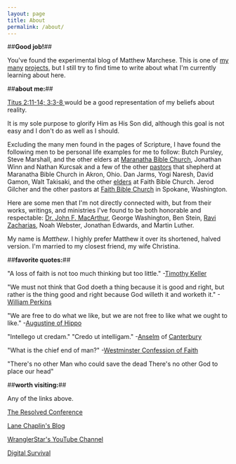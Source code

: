 ```yaml
---
layout: page
title: About
permalink: /about/
---
```



##**Good job!**##

You've found the experimental blog of Matthew Marchese. This is one of [my](https://github.com/MarcheseComputer) [many](https://github.com/Maffblaster) [projects](https://github.com/DigitalSurvival), but I still try to find time to write about what I'm currently learning about here.

##**about me:**##

[Titus 2:11-14; 3:3-8 ](https://www.biblegateway.com/passage/?search=Titus+2%3A11-14%2CTitus+3%3A3-8&version=ESV) would be a good representation of my beliefs about reality.

It is my sole purpose to glorify Him as His Son did, although this goal is not easy and I don't do as well as I should.

Excluding the many men found in the pages of Scripture, I have found the following men to be personal life examples for me to follow: Butch Pursley, Steve Marshall, and the other elders at [Maranatha Bible Church](http://www.mbc95.org/), Jonathan Winn and Nathan Kurcsak and a few of the other [pastors](http://www.mbc95.org/about/ministry-staff/) that shepherd at Maranatha Bible Church in Akron, Ohio. Dan Jarms, Yogi Naresh, David Gamon, Walt Takisaki, and the other [elders](http://www.fbchurch.org/who-we-are/pastors-elders/) at Faith Bible Church. Jerod Gilcher and the other pastors at [Faith Bible Church](http://www.fbchurch.org/) in Spokane, Washington.

Here are some men that I'm not directly connected with, but from their works, writings, and ministries I've found to be both honorable and respectable:
[Dr. John F. MacArthur](http://www.gty.org/), George Washington, Ben Stein, [Ravi Zacharias](http://www.rzim.org/), Noah Webster, Jonathan Edwards, and Martin Luther.

My name is *Matthew*. I highly prefer Matthew it over its shortened, halved version. I'm married to my closest friend, my wife Christina.


##**favorite quotes:**##

"A loss of faith is not too much thinking but too little." -[Timothy Keller](https://en.wikipedia.org/wiki/Tim_Keller_%28pastor%29)

"We must not think that God doeth a thing because it is good and right, but rather is the thing good and right because God willeth it and worketh it." -[William Perkins](https://en.wikipedia.org/wiki/William_Perkins_%28theologian%29)

"We are free to do what we like, but we are not free to like what we ought to like." -[Augustine of Hippo](https://en.wikipedia.org/wiki/Augustine_of_Hippo)

"Intellego ut credam."
"Credo ut intelligam."
-[Anselm](https://en.wikipedia.org/wiki/Credo_ut_intelligam) of [Canterbury](https://en.wikipedia.org/wiki/Anselm_of_Canterbury)

"What is the chief end of man?" -[Westminster Confession of Faith](https://en.wikipedia.org/wiki/Westminster_Confession_of_Faith)

"There's no other Man who could save the dead
There's no other God to place our head"

##**worth visiting:**##

Any of the links above.

[The Resolved Conference](http://www.resolved.org/)

[Lane Chaplin's Blog](http://www.lanechaplin.com/)

[WranglerStar's YouTube Channel](http://www.wranglerstar.com/)

[Digital Survival](http://www.digitalsurvival.us/)